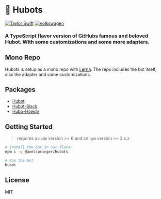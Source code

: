 # :space_invader: Hubots
[![Taylor Swift](https://img.shields.io/badge/secured%20by-taylor%20swift-brightgreen.svg)](https://twitter.com/SwiftOnSecurity)
[![Volkswagen](https://auchenberg.github.io/volkswagen/volkswargen_ci.svg?v=1)](https://github.com/auchenberg/volkswagen)

### A TypeScript flavor version of GitHubs famous and beloved Hubot. With some customizations and some more adapters.
## Mono Repo

Hubots is setup as a mono repo with [Lerna](https://github.com/lerna/lerna). The repo includes the bot itself, also the adapter and some customizations.

## Packages

* [Hubot](https://github.com/axelspringer/hubots/tree/master/packages/hubots#README)
* [Hubot-Slack](https://github.com/axelspringer/mango/tree/master/packages/hubot-slack#README)
* [Hubo-Howdy](https://github.com/axelspringer/mango/tree/master/packages/hubot-howdy#README)

## Getting Started

> requires a `node` version >= 6 and an `npm` version >= 3.x.x

```bash
# Install the bot in our flavor
npm i -g @axelspringer/hubots

# Run the bot
hubot
```

## License
[MIT](/LICENSE)
